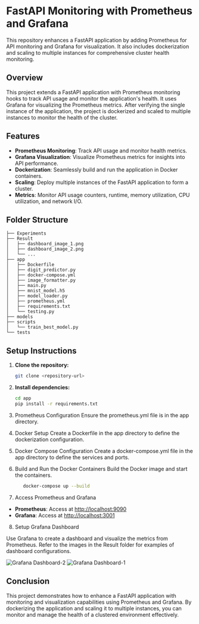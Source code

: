 # FastAPI Monitoring with Prometheus and Grafana

This repository enhances a FastAPI application by adding Prometheus for API monitoring and Grafana for visualization. It also includes dockerization and scaling to multiple instances for comprehensive cluster health monitoring.

## Overview

This project extends a FastAPI application with Prometheus monitoring hooks to track API usage and monitor the application's health. It uses Grafana for visualizing the Prometheus metrics. After verifying the single instance of the application, the project is dockerized and scaled to multiple instances to monitor the health of the cluster.

## Features

- **Prometheus Monitoring**: Track API usage and monitor health metrics.
- **Grafana Visualization**: Visualize Prometheus metrics for insights into API performance.
- **Dockerization**: Seamlessly build and run the application in Docker containers.
- **Scaling**: Deploy multiple instances of the FastAPI application to form a cluster.
- **Metrics**: Monitor API usage counters, runtime, memory utilization, CPU utilization, and network I/O.

## Folder Structure
    ├── Experiments
    ├── Result
    │   ├── dashboard_image_1.png
    │   ├── dashboard_image_2.png
    │   └── ...
    ├── app
    │   ├── Dockerfile
    │   ├── digit_predictor.py
    │   ├── docker-compose.yml
    │   ├── image_formatter.py
    │   ├── main.py
    │   ├── mnist_model.h5
    │   ├── model_loader.py
    │   ├── prometheus.yml
    │   ├── requirements.txt
    │   └── testing.py
    ├── models
    ├── scripts
    │   └── train_best_model.py
    └── tests

## Setup Instructions
1. **Clone the repository:**
   ```bash
   git clone <repository-url>
2. **Install dependencies:**
   ```bash
   cd app
   pip install -r requirements.txt
3. Prometheus Configuration
Ensure the prometheus.yml file is in the app directory.

4. Docker Setup
Create a Dockerfile in the app directory to define the dockerization configuration.

5. Docker Compose Configuration
Create a docker-compose.yml file in the app directory to define the services and ports.

6. Build and Run the Docker Containers
Build the Docker image and start the containers.
   ```bash
      docker-compose up --build
7. Access Prometheus and Grafana

- **Prometheus**: Access at [http://localhost:9090](http://localhost:9090)
- **Grafana**: Access at [http://localhost:3001](http://localhost:3001)

8. Setup Grafana Dashboard

Use Grafana to create a dashboard and visualize the metrics from Prometheus. Refer to the images in the Result folder for examples of dashboard configurations.


![Grafana Dashboard-2](https://github.com/Sanky18/CS5830-Big-Data-Laboratory-Assignment-7/assets/119156783/c4c21ce1-ca67-49f1-bbe6-8cc7c9e20044)
![Grafana Dashboard-1](https://github.com/Sanky18/CS5830-Big-Data-Laboratory-Assignment-7/assets/119156783/a8ee05a7-bc9e-4c98-800f-182141a511d4)

## Conclusion
This project demonstrates how to enhance a FastAPI application with monitoring and visualization capabilities using Prometheus and Grafana. By dockerizing the application and scaling it to multiple instances, you can monitor and manage the health of a clustered environment effectively.
